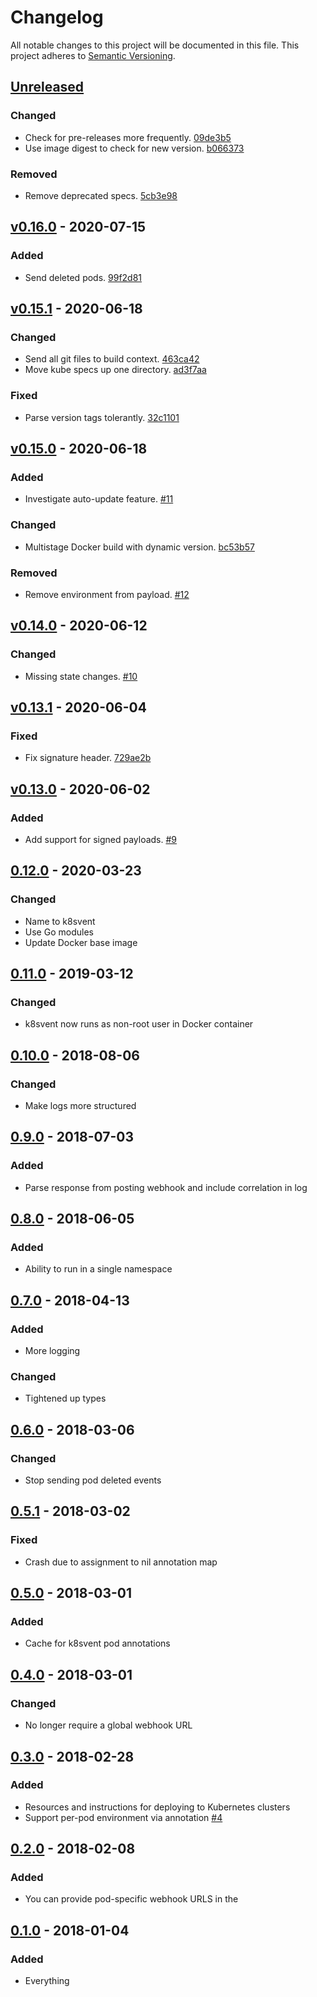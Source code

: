# Changelog

All notable changes to this project will be documented in this file.
This project adheres to [Semantic Versioning](http://semver.org/).

## [Unreleased](https://github.com/atomist/k8svent/compare/v0.16.0...HEAD)

### Changed

-   Check for pre-releases more frequently. [09de3b5](https://github.com/atomist/k8svent/commit/09de3b55b3c84fe6cc2574d2409bd955c476e55f)
-   Use image digest to check for new version. [b066373](https://github.com/atomist/k8svent/commit/b066373bccc9446ab5d1bc14a73d48effc42a4ca)

### Removed

-   Remove deprecated specs. [5cb3e98](https://github.com/atomist/k8svent/commit/5cb3e9867bdc6a35902c7f10550f87061ae82a1c)

## [v0.16.0](https://github.com/atomist/k8svent/compare/v0.15.1...v0.16.0) - 2020-07-15

### Added

-   Send deleted pods. [99f2d81](https://github.com/atomist/k8svent/commit/99f2d813387c845e240975403d08b3317544842e)

## [v0.15.1](https://github.com/atomist/k8svent/compare/v0.15.0...v0.15.1) - 2020-06-18

### Changed

-   Send all git files to build context. [463ca42](https://github.com/atomist/k8svent/commit/463ca42d3014a0cceadbd4561b8878aa4925818b)
-   Move kube specs up one directory. [ad3f7aa](https://github.com/atomist/k8svent/commit/ad3f7aa49e3620edb1f8e946c2e4f36aa8bd93d9)

### Fixed

-   Parse version tags tolerantly. [32c1101](https://github.com/atomist/k8svent/commit/32c11015c603ef90378914f82811ee1489c19991)

## [v0.15.0](https://github.com/atomist/k8svent/compare/v0.14.0...v0.15.0) - 2020-06-18

### Added

-   Investigate auto-update feature. [#11](https://github.com/atomist/k8svent/issues/11)

### Changed

-   Multistage Docker build with dynamic version. [bc53b57](https://github.com/atomist/k8svent/commit/bc53b5764f287a0edc5d3166a2d63926efcb7c49)

### Removed

-   Remove environment from payload. [#12](https://github.com/atomist/k8svent/issues/12)

## [v0.14.0](https://github.com/atomist/k8svent/compare/v0.13.1...v0.14.0) - 2020-06-12

### Changed

-   Missing state changes. [#10](https://github.com/atomist/k8svent/issues/10)

## [v0.13.1](https://github.com/atomist/k8svent/compare/v0.13.0...v0.13.1) - 2020-06-04

### Fixed

-   Fix signature header. [729ae2b](https://github.com/atomist/k8svent/commit/729ae2bc125917f3c5793d63b2d554095dca3cab)

## [v0.13.0](https://github.com/atomist/k8svent/compare/v0.12.0...v0.13.0) - 2020-06-02

### Added

-   Add support for signed payloads. [#9](https://github.com/atomist/k8svent/issues/9)

## [0.12.0](https://github.com/atomist/k8svent/compare/0.11.0...0.12.0) - 2020-03-23

### Changed

-   Name to k8svent
-   Use Go modules
-   Update Docker base image

## [0.11.0](https://github.com/atomist/k8svent/compare/0.10.0...0.11.0) - 2019-03-12

### Changed

-   k8svent now runs as non-root user in Docker container

## [0.10.0](https://github.com/atomist/k8svent/compare/0.9.0...0.10.0) - 2018-08-06

### Changed

-   Make logs more structured

## [0.9.0](https://github.com/atomist/k8svent/compare/0.8.0...0.9.0) - 2018-07-03

### Added

-   Parse response from posting webhook and include correlation in log

## [0.8.0](https://github.com/atomist/k8svent/compare/0.7.0...0.8.0) - 2018-06-05

### Added

-   Ability to run in a single namespace

## [0.7.0](https://github.com/atomist/k8svent/compare/0.6.0...0.7.0) - 2018-04-13

### Added

-   More logging

### Changed

-   Tightened up types

## [0.6.0](https://github.com/atomist/k8svent/compare/0.5.0...0.6.0) - 2018-03-06

### Changed

-   Stop sending pod deleted events

## [0.5.1](https://github.com/atomist/k8svent/compare/0.5.0...0.5.1) - 2018-03-02

### Fixed

-   Crash due to assignment to nil annotation map

## [0.5.0](https://github.com/atomist/k8svent/compare/0.4.0...0.5.0) - 2018-03-01

### Added

-   Cache for k8svent pod annotations

## [0.4.0](https://github.com/atomist/k8svent/compare/0.3.0...0.4.0) - 2018-03-01

### Changed

-   No longer require a global webhook URL

## [0.3.0](https://github.com/atomist/k8svent/compare/0.2.0...0.3.0) - 2018-02-28

### Added

-   Resources and instructions for deploying to Kubernetes clusters
-   Support per-pod environment via annotation [#4](https://github.com/atomist/k8svent/issues/4)

## [0.2.0](https://github.com/atomist/k8svent/compare/0.1.0...0.2.0) - 2018-02-08

### Added

-   You can provide pod-specific webhook URLS in the

## [0.1.0](https://github.com/atomist/k8svent/tree/0.1.0) - 2018-01-04

### Added

-   Everything
